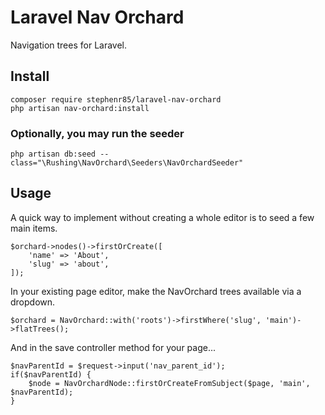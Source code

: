 # Laravel Nav Orchard

Navigation trees for Laravel.

## Install

```
composer require stephenr85/laravel-nav-orchard
php artisan nav-orchard:install
```

### Optionally, you may run the seeder

```
php artisan db:seed --class="\Rushing\NavOrchard\Seeders\NavOrchardSeeder"
```

## Usage
A quick way to implement without creating a whole editor is to seed a few main items.

```
$orchard->nodes()->firstOrCreate([
    'name' => 'About',
    'slug' => 'about',
]);
```

In your existing page editor, make the NavOrchard trees available via a dropdown.
```
$orchard = NavOrchard::with('roots')->firstWhere('slug', 'main')->flatTrees();
```

And in the save controller method for your page...
```
$navParentId = $request->input('nav_parent_id');
if($navParentId) {
    $node = NavOrchardNode::firstOrCreateFromSubject($page, 'main', $navParentId);
}
```
